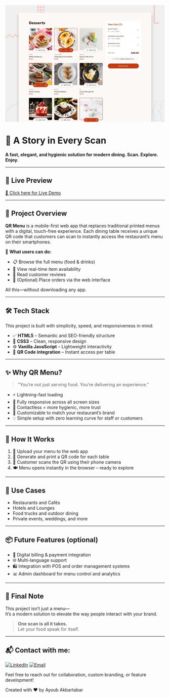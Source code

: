 ![Design preview for the Product list with cart coding challenge](./preview.jpg)

# 📖 A Story in Every Scan	

**A fast, elegant, and hygienic solution for modern dining. Scan. Explore. Enjoy.**

---

## 📸 Live Preview
[🔗 Click here for Live Demo](https://restaurant-menu-project.netlify.app/)

---

## 🚀 Project Overview

**QR Menu** is a mobile-first web app that replaces traditional printed menus with a digital, touch-free experience. Each dining table receives a unique QR code that customers can scan to instantly access the restaurant’s menu on their smartphones.

👀 **What users can do:**
- 📋 Browse the full menu (food & drinks)
- 🔄 View real-time item availability
- 💬 Read customer reviews
- 🛒 (Optional) Place orders via the web interface

All this—without downloading any app.

---

## 🛠️ Tech Stack

This project is built with simplicity, speed, and responsiveness in mind:

- ✅ **HTML5** – Semantic and SEO-friendly structure  
- 🎨 **CSS3** – Clean, responsive design  
- ⚙️ **Vanilla JavaScript** – Lightweight interactivity  
- 📱 **QR Code integration** – Instant access per table

---

## ✨ Why QR Menu?

> "You’re not just serving food. You’re delivering an experience."

- ⚡ Lightning-fast loading  
- 📱 Fully responsive across all screen sizes  
- 🧼 Contactless = more hygienic, more trust  
- 🎯 Customizable to match your restaurant’s brand  
- 💡 Simple setup with zero learning curve for staff or customers

---

## 🔧 How It Works

1. 🔗 Upload your menu to the web app  
2. 📌 Generate and print a QR code for each table  
3. 📲 Customer scans the QR using their phone camera  
4. 🍽️ Menu opens instantly in the browser – ready to explore


---

## 💼 Use Cases

- Restaurants and Cafés  
- Hotels and Lounges  
- Food trucks and outdoor dining  
- Private events, weddings, and more  

---

## 📦 Future Features (optional)

- 🧾 Digital billing & payment integration  
- 🌐 Multi-language support  
- 🛍️ Integration with POS and order management systems  
- 📊 Admin dashboard for menu control and analytics  

---

## 🙌 Final Note

This project isn’t just a menu—  
It’s a modern solution to elevate the way people interact with your brand.

> **One scan is all it takes.**  
Let your food speak for itself.

---

## 📬 Contact with me:
[![LinkedIn](https://img.shields.io/badge/LinkedIn-%230077B5.svg?logo=linkedin&logoColor=white)](https://www.linkedin.com/in/ayoub-akbartabar-bb78b2212/) [![Email](https://img.shields.io/badge/Email-D14836?logo=gmail&logoColor=white)](mailto:ayoubakbartabar1887@gmail.com) 

Feel free to reach out for collaboration, custom branding, or feature development!

Created with ❤️ by Ayoub Akbartabar 


